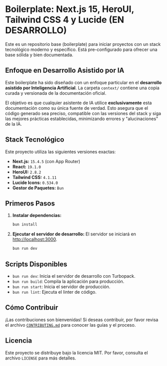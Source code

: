 # Boilerplate: Next.js 15, HeroUI, Tailwind CSS 4 y Lucide (EN DESARROLLO)

Este es un repositorio base (boilerplate) para iniciar proyectos con un stack tecnológico moderno y específico. Está pre-configurado para ofrecer una base sólida y bien documentada.

## Enfoque en Desarrollo Asistido por IA

Este boilerplate ha sido diseñado con un enfoque particular en el **desarrollo asistido por Inteligencia Artificial**. La carpeta `context/` contiene una copia curada y versionada de la documentación oficial.

El objetivo es que cualquier asistente de IA utilice **exclusivamente** esta documentación como su única fuente de verdad. Esto asegura que el código generado sea preciso, compatible con las versiones del stack y siga las mejores prácticas establecidas, minimizando errores y "alucinaciones" de la IA.

## Stack Tecnológico

Este proyecto utiliza las siguientes versiones exactas:

- **Next.js:** `15.4.5` (con App Router)
- **React:** `19.1.0`
- **HeroUI:** `2.8.2`
- **Tailwind CSS:** `4.1.11`
- **Lucide Icons:** `0.534.0`
- **Gestor de Paquetes:** `Bun`

## Primeros Pasos

1.  **Instalar dependencias:**
    ```bash
    bun install
    ```

2.  **Ejecutar el servidor de desarrollo:**
    El servidor se iniciará en [http://localhost:3000](http://localhost:3000).
    ```bash
    bun run dev
    ```

## Scripts Disponibles

- `bun run dev`: Inicia el servidor de desarrollo con Turbopack.
- `bun run build`: Compila la aplicación para producción.
- `bun run start`: Inicia el servidor de producción.
- `bun run lint`: Ejecuta el linter de código.

## Cómo Contribuir

¡Las contribuciones son bienvenidas! Si deseas contribuir, por favor revisa el archivo [`CONTRIBUTING.md`](CONTRIBUTING.md) para conocer las guías y el proceso.

## Licencia

Este proyecto se distribuye bajo la licencia MIT. Por favor, consulta el archivo `LICENSE` para más detalles.
